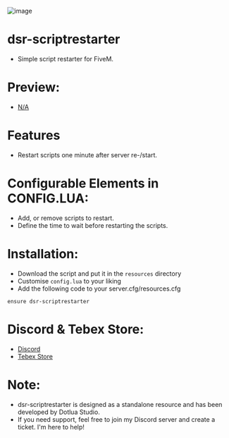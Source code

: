 ![image](https://github.com/user-attachments/assets/d0884e5e-25c8-4ee3-b865-ae88983cc96a)


# dsr-scriptrestarter
- Simple script restarter for FiveM.

# Preview:
- [N/A]()

# Features
- Restart scripts one minute after server re-/start.

# Configurable Elements in CONFIG.LUA:
- Add, or remove scripts to restart.
- Define the time to wait before restarting the scripts.

# Installation:
- Download the script and put it in the `resources` directory
- Customise `config.lua` to your liking
- Add the following code to your server.cfg/resources.cfg
```
ensure dsr-scriptrestarter
```
# Discord & Tebex Store:
- [Discord](https://discord.gg/fMEbmkGBYX)
- [Tebex Store](https://dotlua-studio.tebex.io/)

# Note:
- dsr-scriptrestarter is designed as a standalone resource and has been developed by Dotlua Studio. 
- If you need support, feel free to join my Discord server and create a ticket. I'm here to help! 
